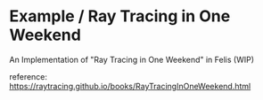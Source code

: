 # Example / Ray Tracing in One Weekend

An Implementation of "Ray Tracing in One Weekend" in Felis (WIP)

reference: <https://raytracing.github.io/books/RayTracingInOneWeekend.html>
